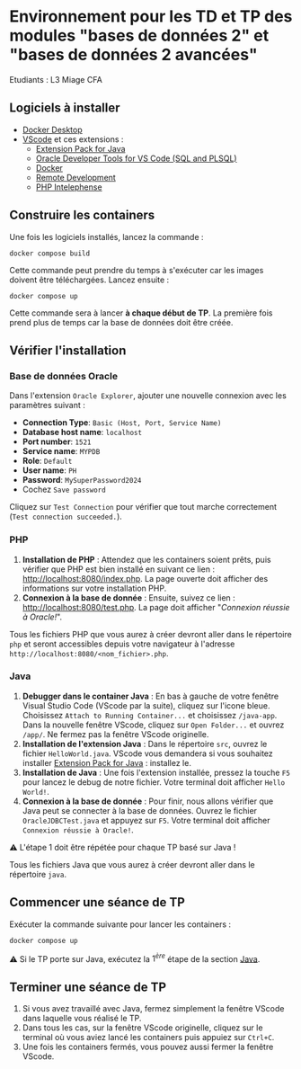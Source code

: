 # Environnement pour les TD et TP des modules "bases de données 2" et "bases de données 2 avancées"

Etudiants : L3 Miage CFA

## Logiciels à installer

- [Docker Desktop](https://www.docker.com/products/docker-desktop/)
- [VScode](https://code.visualstudio.com/download) et ces extensions :
  - [Extension Pack for Java](https://marketplace.visualstudio.com/items?itemName=vscjava.vscode-java-pack)
  - [Oracle Developer Tools for VS Code (SQL and PLSQL)](https://marketplace.visualstudio.com/items?itemName=Oracle.oracledevtools)
  - [Docker](https://marketplace.visualstudio.com/items?itemName=ms-azuretools.vscode-docker)
  - [Remote Development](https://marketplace.visualstudio.com/items?itemName=ms-vscode-remote.vscode-remote-extensionpack)
  - [PHP Intelephense](https://marketplace.visualstudio.com/items?itemName=bmewburn.vscode-intelephense-client)

## Construire les containers

Une fois les logiciels installés, lancez la commande :

```
docker compose build
```

Cette commande peut prendre du temps à s'exécuter car les images doivent être téléchargées.
Lancez ensuite :

```
docker compose up
```

Cette commande sera à lancer **à chaque début de TP**. La première fois prend plus de temps car la base de données doit être créée.

## Vérifier l'installation

### Base de données Oracle

Dans l'extension `Oracle Explorer`, ajouter une nouvelle connexion avec les paramètres suivant :

- **Connection Type**: `Basic (Host, Port, Service Name)`
- **Database host name**: `localhost`
- **Port number**: `1521`
- **Service name**: `MYPDB`
- **Role**: `Default`
- **User name**: `PH`
- **Password**: `MySuperPassword2024`
- Cochez `Save password`

Cliquez sur `Test Connection` pour vérifier que tout marche correctement (`Test connection succeeded.`).

### PHP

1. **Installation de PHP** : Attendez que les containers soient prêts, puis vérifier que PHP est bien installé en suivant ce lien : [http://localhost:8080/index.php](http://localhost:8080/index.php).
La page ouverte doit afficher des informations sur votre installation PHP.
2. **Connexion à la base de donnée** : Ensuite, suivez ce lien : [http://localhost:8080/test.php](http://localhost:8080/test.php).
La page doit afficher "*Connexion réussie à Oracle!*".

Tous les fichiers PHP que vous aurez à créer devront aller dans le répertoire `php` et seront accessibles depuis votre navigateur à l'adresse `http://localhost:8080/<nom_fichier>.php`.

### Java

1. **Debugger dans le container Java** : En bas à gauche de votre fenêtre Visual Studio Code (VScode par la suite), cliquez sur l'icone bleue.
Choisissez `Attach to Running Container...` et choisissez `/java-app`.
Dans la nouvelle fenêtre VScode, cliquez sur `Open Folder...` et ouvrez `/app/`. 
Ne fermez pas la fenêtre VScode originelle.
2. **Installation de l'extension Java** : Dans le répertoire `src`, ouvrez le fichier `HelloWorld.java`. VScode vous demandera si vous souhaitez installer [Extension Pack for Java](https://marketplace.visualstudio.com/items?itemName=vscjava.vscode-java-pack) : installez le.
3. **Installation de Java** : Une fois l'extension installée, pressez la touche `F5` pour lancez le debug de notre fichier.
Votre terminal doit afficher `Hello World!`.
4. **Connexion à la base de donnée** : Pour finir, nous allons vérifier que Java peut se connecter à la base de données.
Ouvrez le fichier `OracleJDBCTest.java` et appuyez sur `F5`. Votre terminal doit afficher `Connexion réussie à Oracle!`.

⚠️ L'étape 1 doit être répétée pour chaque TP basé sur Java !

Tous les fichiers Java que vous aurez à créer devront aller dans le répertoire `java`. 

## Commencer une séance de TP

Exécuter la commande suivante pour lancer les containers :

```
docker compose up
```

⚠️ Si le TP porte sur Java, exécutez la $1^{ère}$ étape de la section [Java](#java).

## Terminer une séance de TP

1. Si vous avez travaillé avec Java, fermez simplement la fenêtre VScode dans laquelle vous réalisé le TP.
2. Dans tous les cas, sur la fenêtre VScode originelle, cliquez sur le terminal où vous aviez lancé les containers puis appuiez sur `Ctrl+C`.
3. Une fois les containers fermés, vous pouvez aussi fermer la fenêtre VScode.

